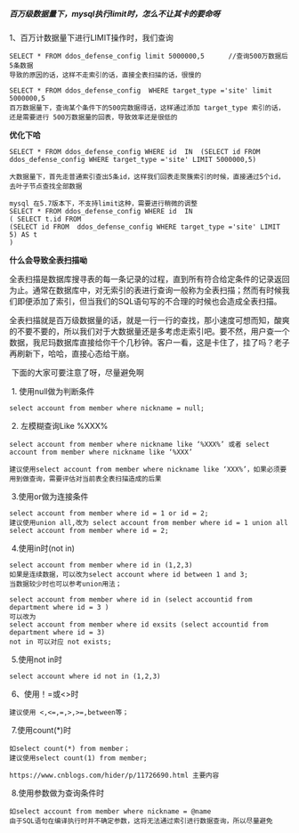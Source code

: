 #####  百万级数据量下，mysql执行limit时，怎么不让其卡的要命呀

1、百万计数据量下进行LIMIT操作时，我们查询

```
SELECT * FROM ddos_defense_config limit 5000000,5      //查询500万数据后5条数据
导致的原因的话，这样不走索引的话，直接全表扫描的话，很慢的
```

```
SELECT * FROM ddos_defense_config  WHERE target_type ='site' limit 5000000,5
百万数据量下，查询某个条件下的500完数据得话，这样通过添加 target_type 索引的话，还是需要进行 500万数据量的回表，导致效率还是很低的
```

**优化下哈**

```
SELECT * FROM ddos_defense_config WHERE id  IN  (SELECT id FROM  ddos_defense_config WHERE target_type ='site' LIMIT 5000000,5)

大数据量下，首先走普通索引查出5条id，这样我们回表走聚簇索引的时候，直接通过5个id，去叶子节点查找全部数据
```

```
mysql 在5.7版本下，不支持limit这种，需要进行稍微的调整
SELECT * FROM ddos_defense_config WHERE id  IN 
( SELECT t.id FROM 
(SELECT id FROM  ddos_defense_config WHERE target_type ='site' LIMIT 5) AS t
)

```

**什么会导致全表扫描呦**

​	全表扫描是数据库搜寻表的每一条记录的过程，直到所有符合给定条件的记录返回为止。通常在数据库中，对无索引的表进行查询一般称为全表扫描；然而有时候我们即便添加了索引，但当我们的SQL语句写的不合理的时候也会造成全表扫描。

​	全表扫描就是百万级数据量的话，就是一行一行的查找，那小速度可想而知，酸爽的不要不要的，所以我们对于大数据量还是多考虑走索引吧。要不然，用户查一个数据，我尼玛数据库直接给你干个几秒钟。客户一看，这是卡住了，挂了吗？老子再刷新下，哈哈，直接心态给干崩。

​	下面的大家可要注意了呀，尽量避免啊

​	1. 使用null做为判断条件 

```
select account from member where nickname = null; 
```

​    2. 左模糊查询Like %XXX% 

```
select account from member where nickname like ‘%XXX%’ 或者 select account from member where nickname like ‘%XXX’ 

建议使用select account from member where nickname like ‘XXX%’，如果必须要用到做查询，需要评估对当前表全表扫描造成的后果
```

​	3.使用or做为连接条件 

```
select account from member where id = 1 or id = 2; 
建议使用union all,改为 select account from member where id = 1 union all select account from member where id = 2; 
```

​	4.使用in时(not in) 

```
select account from member where id in (1,2,3) 
如果是连续数据，可以改为select account where id between 1 and 3;
当数据较少时也可以参考union用法； 

select account from member where id in (select accountid from department where id = 3 )
可以改为
select account from member where id exsits (select accountid from department where id = 3) 
not in 可以对应 not exists; 
```

​	5.使用not in时 

```
select account where id not in (1,2,3) 
```

​	6、使用！=或<>时 

```
建议使用 <,<=,=,>,>=,between等； 
```

​	7.使用count(*)时 

```
如select count(*) from member； 
建议使用select count(1) from member; 

https://www.cnblogs.com/hider/p/11726690.html 主要内容
```

​	8.使用参数做为查询条件时

```
如select account from member where nickname = @name 
由于SQL语句在编译执行时并不确定参数，这将无法通过索引进行数据查询，所以尽量避免
```

